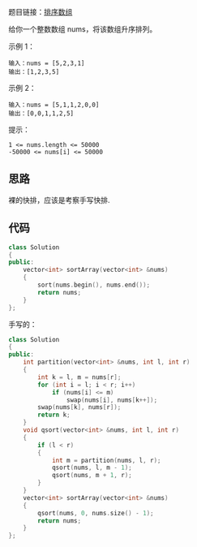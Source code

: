 题目链接：[排序数组](https://leetcode-cn.com/problems/sort-an-array/)

给你一个整数数组 nums，将该数组升序排列。

 

示例 1：

```
输入：nums = [5,2,3,1]
输出：[1,2,3,5]
```


示例 2：

```
输入：nums = [5,1,1,2,0,0]
输出：[0,0,1,1,2,5]
```


提示：

```
1 <= nums.length <= 50000
-50000 <= nums[i] <= 50000
```

## 思路

裸的快排，应该是考察手写快排.

## 代码

```cpp
class Solution
{
public:
    vector<int> sortArray(vector<int> &nums)
    {
        sort(nums.begin(), nums.end());
        return nums;
    }
};
```

手写的：

```cpp
class Solution
{
public:
    int partition(vector<int> &nums, int l, int r)
    {
        int k = l, m = nums[r];
        for (int i = l; i < r; i++)
            if (nums[i] <= m)
                swap(nums[i], nums[k++]);
        swap(nums[k], nums[r]);
        return k;
    }
    void qsort(vector<int> &nums, int l, int r)
    {
        if (l < r)
        {
            int m = partition(nums, l, r);
            qsort(nums, l, m - 1);
            qsort(nums, m + 1, r);
        }
    }
    vector<int> sortArray(vector<int> &nums)
    {
        qsort(nums, 0, nums.size() - 1);
        return nums;
    }
};
```

